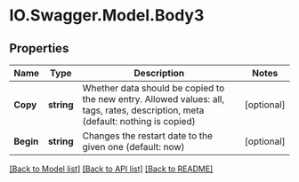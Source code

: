 # IO.Swagger.Model.Body3
## Properties

Name | Type | Description | Notes
------------ | ------------- | ------------- | -------------
**Copy** | **string** | Whether data should be copied to the new entry. Allowed values: all, tags, rates, description, meta (default: nothing is copied) | [optional] 
**Begin** | **string** | Changes the restart date to the given one (default: now) | [optional] 

[[Back to Model list]](../README.md#documentation-for-models) [[Back to API list]](../README.md#documentation-for-api-endpoints) [[Back to README]](../README.md)

